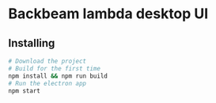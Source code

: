 # Backbeam lambda desktop UI

## Installing

```bash
# Download the project
# Build for the first time
npm install && npm run build
# Run the electron app
npm start
```
